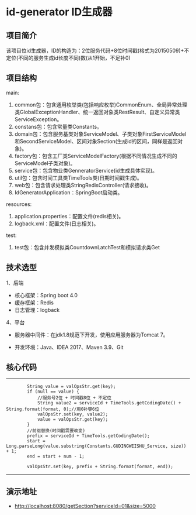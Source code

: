 # id-generator ID生成器

## 项目简介

该项目位id生成器，ID的构造为：2位服务代码+8位时间戳(格式为20150509)+不定位(不同的服务生成id长度不同)数(从1开始，不足补0)

## 项目结构
main:
1.	common包：包含通用枚举类(包括响应枚举)CommonEnum、全局异常处理类GlobalExceptionHandler、统一返回对象类RestResult、自定义异常类ServiceException。
2.	constans包：包含常量类Constants。
3.	domain包：包含服务基类对象ServiceModel、子类对象FirstServiceModel和SecondServiceModel、区间对象Section(生成id的区间，同样是返回对象)。
4.	factory包：包含工厂类ServiceModelFactory(根据不同情况生成不同的ServiceModel子类对象)。
5.	service包：包含物业类GenneratorService(id生成具体实现)。
6.	util包：包含时间工具类TimeTools类(日期时间戳生成)。
7.	web包：包含请求处理类StringRedisController(请求接收)。
8.	IdGeneratorApplication：SpringBoot启动类。

resources:
1.	application.properties：配置文件(redis相关)。
2.	logback.xml：配置文件(日志相关)。

test:
1.	test包：包含并发模拟类CountdownLatchTest和模拟请求类Get


## 技术选型

1、后端

* 核心框架：Spring boot 4.0
* 缓存框架：Redis
* 日志管理：logback

4、平台

* 服务器中间件：在jdk1.8规范下开发，使用应用服务器为Tomcat 7。

* 开发环境：Java、IDEA 2017、Maven 3.9、Git

## 核心代码
----
            String value = valOpsStr.get(key);
            if (null == value) {
                //服务号2位 + 时间戳8位 + 不定位
                String value2 = serviceId + TimeTools.getCodingDate() + String.format(format, 0);//用0补够6位
                valOpsStr.set(key, value2);
                value = valOpsStr.get(key);
            }
            //前缀替换(时间戳需要改变)
            prefix = serviceId + TimeTools.getCodingDate();
            start = Long.parseLong(value.substring(Constants.GUDINGWEISHU_Service, size)) + 1;
            end = start + num - 1;

            valOpsStr.set(key, prefix + String.format(format, end));
----
## 演示地址

* <http://localhost:8080/getSection?serviceId=01&size=5000>
